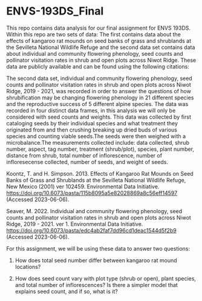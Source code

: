 # ENVS-193DS_Final

This repo contains data analysis for our final assignment for ENVS 193DS. Within this repo are two sets of data: The first contains data about the effects of kangaroo rat mounds on seed banks of grass and shrublands at the Sevilleta National Wildlife Refuge and the second data set contains data about individual and community flowering phenology, seed counts and pollinator visitation rates in shrub and open plots across Niwot Ridge. These data are publicly available and can be found using the following citations:

The second data set, individual and community flowering phenology, seed counts and pollinator visitation rates in shrub and open plots across Niwot Ridge, 2019 - 2021, was recorded in order to answer the questions of how shrubification may be changing flowering phenology in 21 different species and the reproductive success of 5 different alpine species. The data was recorded in four distinct data frames, in this analysis we will only be considered with seed counts and weights. This data was collected by first cataloging seeds by their individual species and what treatment they originated from and then crushing breaking up dried buds of various species and counting viable seeds.The seeds were then weighed with a microbalance.The measurements collected include: data collected, shrub number, aspect, tag number, treatment (shrub/plot), species, plant number, distance from shrub, total number of inflorescence, number of infloresecense collected, number of seeds, and weight of seeds.


Koontz, T. and H. Simpson. 2013. Effects of Kangaroo Rat Mounds on Seed Banks of Grass and Shrublands at the Sevilleta National Wildlife Refuge, New Mexico (2001) ver 102459. Environmental Data Initiative. https://doi.org/10.6073/pasta/115b8095a5e82028869a8c56eff14597 (Accessed 2023-06-06).

Seaver, M. 2022. Individual and community flowering phenology, seed counts and pollinator visitation rates in shrub and open plots across Niwot Ridge, 2019 - 2021. ver 1. Environmental Data Initiative. https://doi.org/10.6073/pasta/edc4ab2faf7dd96cd1deac1544d5f2b9 (Accessed 2023-06-06).


For this assignment, we will be using these data to answer two questions:

1) How does total seed number differ between kangaroo rat mound locations?

2) How does seed count vary with plot type (shrub or open), plant species, and total number of inflorescences? Is there a simpler model that explains seed count, and if so, what is it?